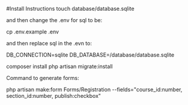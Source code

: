 #Install Instructions
touch database/database.sqlite

and then change the .env for sql to be:

cp .env.example .env

and then replace sql in the .evn to:

DB_CONNECTION=sqlite
DB_DATABASE=<path to sql>/database/database.sqlite

composer install
php artisan migrate:install

Command to generate forms:

php artisan make:form Forms/Registration --fields="course_id:number, section_id:number, publish:checkbox"